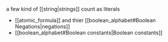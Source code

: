 a few kind of [[string|strings]] count as literals
- [[atomic_formula]] and thier [[boolean_alphabet#Boolean Negations|negations]]
- [[boolean_alphabet#Boolean constants|Boolean constants]]